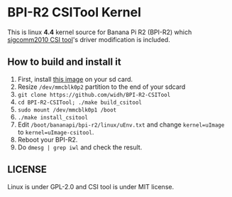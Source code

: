 # BPI-R2 CSITool Kernel
This is linux **4.4** kernel source for Banana Pi R2 (BPI-R2) which [sigcomm2010 CSI tool](https://github.com/dhalperi/linux-80211n-csitool)'s driver modification is included.  

## How to build and install it
1. First, install [this image](https://drive.google.com/file/d/1Ze_YGDT3B1-P57wPcm3gcVFcCMfBLspL/view?usp=sharing) on your sd card.  
2. Resize `/dev/mmcblk0p2` partition to the end of your sdcard  
3. `git clone https://github.com/widh/BPI-R2-CSITool`  
4. `cd BPI-R2-CSITool; ./make build_csitool`  
5. `sudo mount /dev/mmcblk0p1 /boot`  
6. `./make install_csitool`  
7. Edit `/boot/bananapi/bpi-r2/linux/uEnv.txt` and change `kernel=uImage` to `kernel=uImage-csitool`.  
8. Reboot your BPI-R2.  
9. Do `dmesg | grep iwl` and check the result.  

## LICENSE
Linux is under GPL-2.0 and CSI tool is under MIT license.
